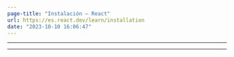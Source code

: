 ```yaml
---
page-title: "Instalación – React"
url: https://es.react.dev/learn/installation
date: "2023-10-10 16:06:47"
---
```

---
---